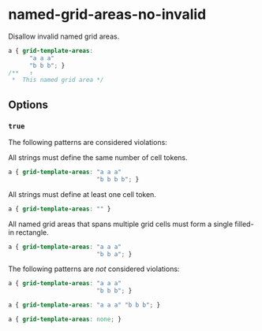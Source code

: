 # named-grid-areas-no-invalid

Disallow invalid named grid areas.

<!-- prettier-ignore -->
```css
a { grid-template-areas: 
      "a a a"
      "b b b"; }
/**   ↑
 *  This named grid area */
```

## Options

### `true`

The following patterns are considered violations:

All strings must define the same number of cell tokens.

<!-- prettier-ignore -->
```css
a { grid-template-areas: "a a a"
                         "b b b b"; }
```

All strings must define at least one cell token.

<!-- prettier-ignore -->
```css
a { grid-template-areas: "" }
```

All named grid areas that spans multiple grid cells must form a single filled-in rectangle.

<!-- prettier-ignore -->
```css
a { grid-template-areas: "a a a"
                         "b b a"; }
```

The following patterns are _not_ considered violations:

<!-- prettier-ignore -->
```css
a { grid-template-areas: "a a a"
                         "b b b"; }
```

<!-- prettier-ignore -->
```css
a { grid-template-areas: "a a a" "b b b"; }
```

<!-- prettier-ignore -->
```css
a { grid-template-areas: none; }
```
